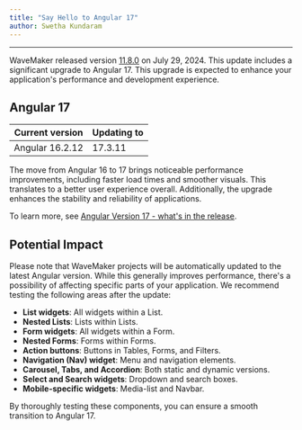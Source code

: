 ```yaml
---
title: "Say Hello to Angular 17"
author: Swetha Kundaram
---
```

---

WaveMaker released version [11.8.0](/learn/wavemaker-release-notes/v11-8-0) on July 29, 2024. This update includes a significant upgrade to Angular 17. This upgrade is expected to enhance your application's performance and development experience.

<!-- truncate -->

## Angular 17 

|Current version|	Updating to|
|---|---|
|Angular 16.2.12	| 17.3.11|

The move from Angular 16 to 17 brings noticeable performance improvements, including faster load times and smoother visuals. This translates to a better user experience overall. Additionally, the upgrade enhances the stability and reliability of applications.


To learn more, see [Angular Version 17 - what's in the release](https://blog.angular.dev/introducing-angular-v17-4d7033312e4b).

## Potential Impact 

Please note that WaveMaker projects will be automatically updated to the latest Angular version. While this generally improves performance, there's a possibility of affecting specific parts of your application. We recommend testing the following areas after the update:

- **List widgets**: All widgets within a List.
- **Nested Lists**: Lists within Lists.
- **Form widgets**: All widgets within a Form.
- **Nested Forms**: Forms within Forms.
- **Action buttons**: Buttons in Tables, Forms, and Filters.
- **Navigation (Nav) widget**: Menu and navigation elements.
- **Carousel, Tabs, and Accordion**: Both static and dynamic versions.
- **Select and Search widgets**: Dropdown and search boxes.
- **Mobile-specific widgets**: Media-list and Navbar.

By thoroughly testing these components, you can ensure a smooth transition to Angular 17.



